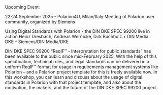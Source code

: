 Upcoming Event:

22-24 September 2025 - Polarion4U, Milan/Italy
Meeting of Polarion user community, organized by Siemens

Using Digital Standards with Polarion -  the DIN DKE SPEC 99200 live in action
Heinz Dresbach, Andreas Wernicke, Dirk Buchholz + DIN Media + DKE - Siemens/DIN Media/DKE

DIN DKE SPEC 99200 “ReqIF™ - Interpretation for public standards” has been available to the public since mid-February 2025. With the help of this specification, technical rules, and legal standards can be delivered in a uniform ReqIF™ format for usage in requirements management systems like Polarion – and a Polarion project template for this is freely available now.
In this workshop, you can learn and discuss about the usage of digital standards in Polarion with that project template, and also about the motivation, the makers, and the future of the DIN DKE SPEC 99200 project.
